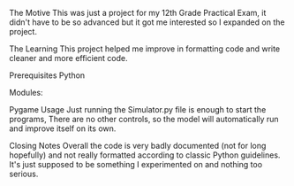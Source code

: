 The Motive
This was just a project for my 12th Grade Practical Exam, it didn't have to be so advanced but it got me interested so I expanded on the project.

The Learning
This project helped me improve in formatting code and write cleaner and more efficient code.

Prerequisites
Python

Modules:

Pygame
Usage
Just running the Simulator.py file is enough to start the programs, There are no other controls, so the model will automatically run and improve itself on its own.

Closing Notes
Overall the code is very badly documented (not for long hopefully) and not really formatted according to classic Python guidelines. It's just supposed to be something I experimented on and nothing too serious.
